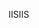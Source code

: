  <span data-ttu-id="78348-101">IIS</span><span class="sxs-lookup"><span data-stu-id="78348-101">IIS</span></span> 